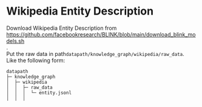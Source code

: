 # Wikipedia Entity Description

Download Wikipedia Entity Description from https://github.com/facebookresearch/BLINK/blob/main/download_blink_models.sh  
.  
Put the raw data in path`datapath/knowledge_graph/wikipedia/raw_data`.   
Like the following form:

```angular2html
datapath
├─ knowledge_graph
│  ├─ wikipedia
│  │  ├─ raw_data
│  │  │  └─ entity.jsonl
│  │  │
```